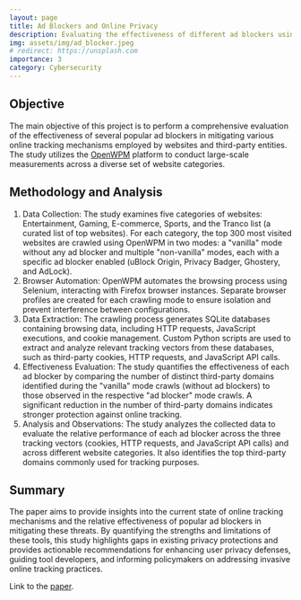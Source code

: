```yaml
---
layout: page
title: Ad Blockers and Online Privacy
description: Evaluating the effectiveness of different ad blockers using OpenWPM
img: assets/img/ad_blocker.jpeg
# redirect: https://unsplash.com
importance: 3
category: Cybersecurity
---
```


## Objective

The main objective of this project is to perform a comprehensive evaluation of the effectiveness of several popular ad blockers in mitigating various online tracking mechanisms employed by websites and third-party entities. The study utilizes the [OpenWPM](https://github.com/openwpm/OpenWPM) platform to conduct large-scale measurements across a diverse set of website categories.

## Methodology and Analysis

1. Data Collection: The study examines five categories of websites: Entertainment, Gaming, E-commerce, Sports, and the Tranco list (a curated list of top websites). For each category, the top 300 most visited websites are crawled using OpenWPM in two modes: a "vanilla" mode without any ad blocker and multiple "non-vanilla" modes, each with a specific ad blocker enabled (uBlock Origin, Privacy Badger, Ghostery, and AdLock).
2. Browser Automation: OpenWPM automates the browsing process using Selenium, interacting with Firefox browser instances. Separate browser profiles are created for each crawling mode to ensure isolation and prevent interference between configurations.
3. Data Extraction: The crawling process generates SQLite databases containing browsing data, including HTTP requests, JavaScript executions, and cookie management. Custom Python scripts are used to extract and analyze relevant tracking vectors from these databases, such as third-party cookies, HTTP requests, and JavaScript API calls.
4. Effectiveness Evaluation: The study quantifies the effectiveness of each ad blocker by comparing the number of distinct third-party domains identified during the "vanilla" mode crawls (without ad blockers) to those observed in the respective "ad blocker" mode crawls. A significant reduction in the number of third-party domains indicates stronger protection against online tracking.
5. Analysis and Observations: The study analyzes the collected data to evaluate the relative performance of each ad blocker across the three tracking vectors (cookies, HTTP requests, and JavaScript API calls) and across different website categories. It also identifies the top third-party domains commonly used for tracking purposes.

## Summary

The paper aims to provide insights into the current state of online tracking mechanisms and the relative effectiveness of popular ad blockers in mitigating these threats. By quantifying the strengths and limitations of these tools, this study highlights gaps in existing privacy protections and provides actionable recommendations for enhancing user privacy defenses, guiding tool developers, and informing policymakers on addressing invasive online tracking practices.

Link to the [paper](https://sidmad1711.github.io/assets/pdf/Ad_blocker.pdf).